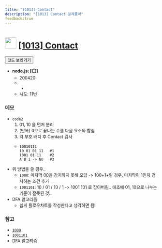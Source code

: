 ```yaml
---
title: "[1013] Contact"
description: "[1013] Contact 문제풀이"
feedback:true
---
```

<h1><img src="https://doky.space/assets/icpclev/s1.svg" height="37px"> <a href="http://icpc.me/1013">[1013] Contact</a></h1>

<a href="https://github.com/DokySp/acmicpc-practice/tree/master/1013"><button class="btn btn-info">코드 보러가기</button></a>

- **node.js: [:o:]**
  - 200420
  - -
  - 시도: 11번

### 메모
 - `code2`
    1. 01, 10 을 먼저 분리
    2. (반복) 0으로 끝나는 수를 다음 요소와 합침
    3. 각 부호 배치 후 Contact 검사
    - ```
      10010111
      10 01 01 11   #1
      1001 01 11    #2
      A B 1 -> NO   #3
      ```
 - 위 방법을 쓸 경우..
    - `1000`: 마지막 00을 감지하지 못해 오답 -> 100+1+일 경우, 마지막이 1인지 검사하는 조건 추가
    - `1001101`: 10 / 01 / 10 / 1 -> 1001 101 로 잡아버림.. 애초에 01, 10으로 나누는 기준이 잘못된 것..
 - DFA 알고리즘
    - 쉽게 플로우차트를 작성한다고 생각하면 됨!


### 참고
 - [`1000`](https://www.acmicpc.net/board/view/46847)
 - [`1001101`](https://www.acmicpc.net/board/view/37147)
 - DFA 알고리즘
